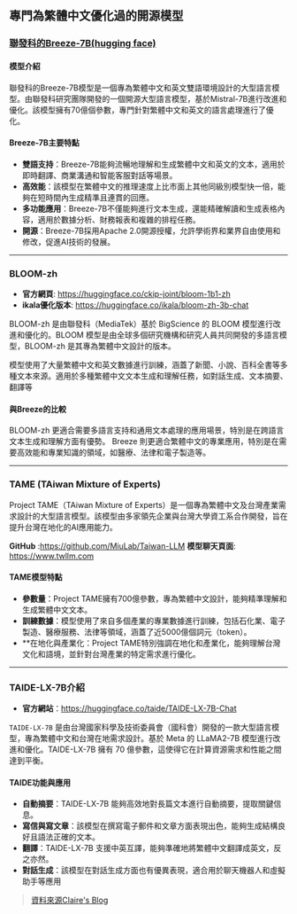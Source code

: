 ## 專門為繁體中文優化過的開源模型

### [聯發科的Breeze-7B(hugging face)](https://huggingface.co/MediaTek-Research/Breeze-7B-Instruct-v1_0)

#### 模型介紹

聯發科的Breeze-7B模型是一個專為繁體中文和英文雙語環境設計的大型語言模型。由聯發科研究團隊開發的一個開源大型語言模型，基於Mistral-7B進行改進和優化。該模型擁有70億個參數，專門針對繁體中文和英文的語言處理進行了優化。

#### Breeze-7B主要特點
- **雙語支持**：Breeze-7B能夠流暢地理解和生成繁體中文和英文的文本，適用於即時翻譯、商業溝通和智能客服對話等場景。
- **高效能**：該模型在繁體中文的推理速度上比市面上其他同級別模型快一倍，能夠在短時間內生成精準且連貫的回應。
- **多功能應用**：Breeze-7B不僅能夠進行文本生成，還能精確解讀和生成表格內容，適用於數據分析、財務報表和複雜的排程任務。
- **開源**：Breeze-7B採用Apache 2.0開源授權，允許學術界和業界自由使用和修改，促進AI技術的發展。

---

### BLOOM-zh
- **官方網頁**: https://huggingface.co/ckip-joint/bloom-1b1-zh
- **ikala優化版本**: https://huggingface.co/ikala/bloom-zh-3b-chat

BLOOM-zh 是由聯發科（MediaTek）基於 BigScience 的 BLOOM 模型進行改進和優化的。BLOOM 模型是由全球多個研究機構和研究人員共同開發的多語言模型，BLOOM-zh 是其專為繁體中文設計的版本。

模型使用了大量繁體中文和英文數據進行訓練，涵蓋了新聞、小說、百科全書等多種文本來源。適用於多種繁體中文文本生成和理解任務，如對話生成、文本摘要、翻譯等

#### 與Breeze的比較
BLOOM-zh 更適合需要多語言支持和通用文本處理的應用場景，特別是在跨語言文本生成和理解方面有優勢。
Breeze 則更適合繁體中文的專業應用，特別是在需要高效能和專業知識的領域，如醫療、法律和電子製造等。

---

### TAME (TAiwan Mixture of Experts)

Project TAME（TAiwan Mixture of Experts）是一個專為繁體中文及台灣產業需求設計的大型語言模型。該模型由多家領先企業與台灣大學資工系合作開發，旨在提升台灣在地化的AI應用能力。

**GitHub** :https://github.com/MiuLab/Taiwan-LLM
**模型聊天頁面**: https://www.twllm.com

#### TAME模型特點
- **參數量**：Project TAME擁有700億參數，專為繁體中文設計，能夠精準理解和生成繁體中文文本。
- **訓練數據**：模型使用了來自多個產業的專業數據進行訓練，包括石化業、電子製造、醫療服務、法律等領域，涵蓋了近5000億個詞元（token）。
- **在地化與產業化：Project TAME特別強調在地化和產業化，能夠理解台灣文化和語境，並針對台灣產業的特定需求進行優化。

---

### TAIDE-LX-7B介紹
- **官方網站**：https://huggingface.co/taide/TAIDE-LX-7B-Chat

`TAIDE-LX-7B` 是由台灣國家科學及技術委員會（國科會）開發的一款大型語言模型，專為繁體中文和台灣在地需求設計。基於 Meta 的 LLaMA2-7B 模型進行改進和優化。TAIDE-LX-7B 擁有 70 億參數，這使得它在計算資源需求和性能之間達到平衡。

#### TAIDE功能與應用
- **自動摘要**：TAIDE-LX-7B 能夠高效地對長篇文本進行自動摘要，提取關鍵信息。
- **寫信與寫文章**：該模型在撰寫電子郵件和文章方面表現出色，能夠生成結構良好且語法正確的文本。
- **翻譯**：TAIDE-LX-7B 支援中英互譯，能夠準確地將繁體中文翻譯成英文，反之亦然。
- **對話生成**：該模型在對話生成方面也有優異表現，適合用於聊天機器人和虛擬助手等應用

> [資料來源Claire's Blog](https://claire-chang.com/2024/10/02/%E5%B0%88%E9%96%80%E7%82%BA%E7%B9%81%E9%AB%94%E4%B8%AD%E6%96%87%E5%84%AA%E5%8C%96%E9%81%8E%E7%9A%84%E9%96%8B%E6%BA%90%E6%A8%A1%E5%9E%8B/)

